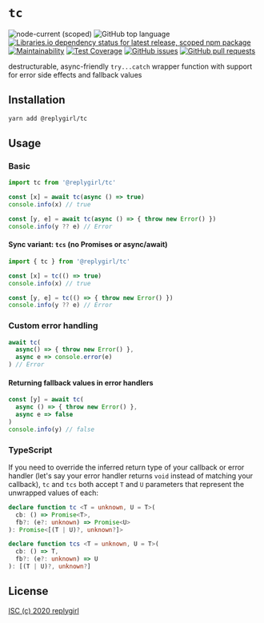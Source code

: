 # `tc`

![node-current (scoped)](https://img.shields.io/node/v/@replygirl/tc) ![GitHub top language](https://img.shields.io/github/languages/top/replygirl/tc) [![Libraries.io dependency status for latest release, scoped npm package](https://img.shields.io/librariesio/release/npm/@replygirl/tc)](https://libraries.io/npm/@replygirl%2Ftc) [![Maintainability](https://api.codeclimate.com/v1/badges/5b5dd5c4f416e83e89ff/maintainability)](https://codeclimate.com/github/replygirl/tc/maintainability) [![Test Coverage](https://api.codeclimate.com/v1/badges/5b5dd5c4f416e83e89ff/test_coverage)](https://codeclimate.com/github/replygirl/tc/test_coverage) [![GitHub issues](https://img.shields.io/github/issues/replygirl/tc)](https://github.com/replygirl/tc/issues) [![GitHub pull requests](https://img.shields.io/github/issues-pr/replygirl/tc)](https://github.com/replygirl/tc/pulls)

destructurable, async-friendly `try...catch` wrapper function with support for error side effects and fallback values

## Installation

```bash
yarn add @replygirl/tc
```

## Usage

### Basic

```ts
import tc from '@replygirl/tc'

const [x] = await tc(async () => true)
console.info(x) // true

const [y, e] = await tc(async () => { throw new Error() })
console.info(y ?? e) // Error
```

#### Sync variant: `tcs` (no Promises or async/await)

```ts
import { tc } from '@replygirl/tc'

const [x] = tc(() => true)
console.info(x) // true

const [y, e] = tc(() => { throw new Error() })
console.info(y ?? e) // Error
```

### Custom error handling

```ts
await tc(
  async() => { throw new Error() },
  async e => console.error(e)
) // Error
```

#### Returning fallback values in error handlers

```ts
const [y] = await tc(
  async () => { throw new Error() },
  async e => false
)
console.info(y) // false
```

### TypeScript

If you need to override the inferred return type of your callback or error handler (let's say your error handler returns `void` instead of matching your callback), `tc` and `tcs` both accept `T` and `U` parameters that represent the unwrapped values of each:

```ts
declare function tc <T = unknown, U = T>(
  cb: () => Promise<T>,
  fb?: (e?: unknown) => Promise<U>
): Promise<[(T | U)?, unknown?]>

declare function tcs <T = unknown, U = T>(
  cb: () => T,
  fb?: (e?: unknown) => U
): [(T | U)?, unknown?]
```

## License

[ISC (c) 2020 replygirl](https://github.com/replygirl/tc/blob/main/LICENSE.md)
